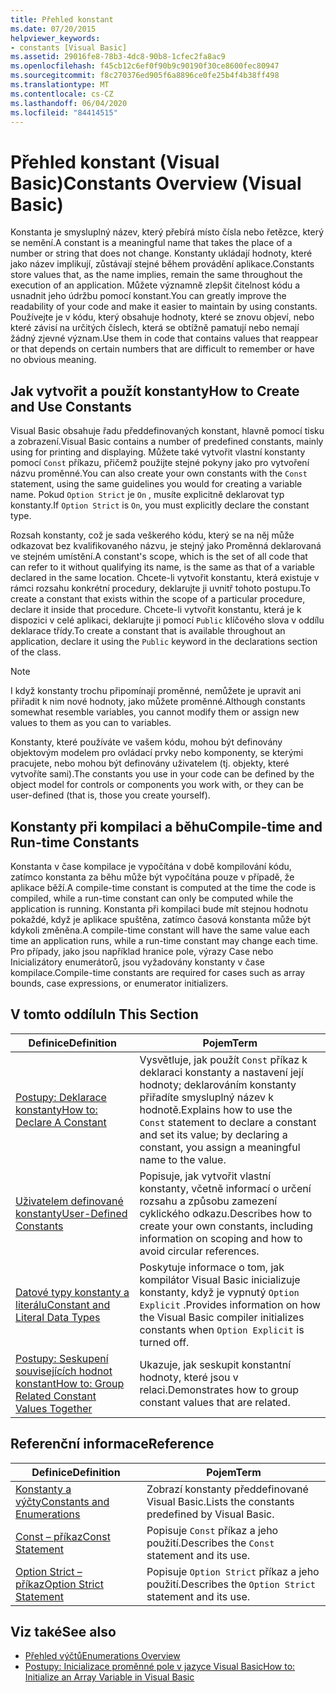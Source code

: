 ```yaml
---
title: Přehled konstant
ms.date: 07/20/2015
helpviewer_keywords:
- constants [Visual Basic]
ms.assetid: 29016fe8-78b3-4dc8-90b8-1cfec2fa8ac9
ms.openlocfilehash: f45cb12c6ef0f90b9c90190f30ce8600fec80947
ms.sourcegitcommit: f8c270376ed905f6a8896ce0fe25b4f4b38ff498
ms.translationtype: MT
ms.contentlocale: cs-CZ
ms.lasthandoff: 06/04/2020
ms.locfileid: "84414515"
---
```

# <a name="constants-overview-visual-basic"></a><span data-ttu-id="4f78a-102">Přehled konstant (Visual Basic)</span><span class="sxs-lookup"><span data-stu-id="4f78a-102">Constants Overview (Visual Basic)</span></span>
<span data-ttu-id="4f78a-103">Konstanta je smysluplný název, který přebírá místo čísla nebo řetězce, který se nemění.</span><span class="sxs-lookup"><span data-stu-id="4f78a-103">A constant is a meaningful name that takes the place of a number or string that does not change.</span></span> <span data-ttu-id="4f78a-104">Konstanty ukládají hodnoty, které jako název implikují, zůstávají stejné během provádění aplikace.</span><span class="sxs-lookup"><span data-stu-id="4f78a-104">Constants store values that, as the name implies, remain the same throughout the execution of an application.</span></span> <span data-ttu-id="4f78a-105">Můžete významně zlepšit čitelnost kódu a usnadnit jeho údržbu pomocí konstant.</span><span class="sxs-lookup"><span data-stu-id="4f78a-105">You can greatly improve the readability of your code and make it easier to maintain by using constants.</span></span> <span data-ttu-id="4f78a-106">Používejte je v kódu, který obsahuje hodnoty, které se znovu objeví, nebo které závisí na určitých číslech, která se obtížně pamatují nebo nemají žádný zjevné význam.</span><span class="sxs-lookup"><span data-stu-id="4f78a-106">Use them in code that contains values that reappear or that depends on certain numbers that are difficult to remember or have no obvious meaning.</span></span>  
  
## <a name="how-to-create-and-use-constants"></a><span data-ttu-id="4f78a-107">Jak vytvořit a použít konstanty</span><span class="sxs-lookup"><span data-stu-id="4f78a-107">How to Create and Use Constants</span></span>  
 <span data-ttu-id="4f78a-108">Visual Basic obsahuje řadu předdefinovaných konstant, hlavně pomocí tisku a zobrazení.</span><span class="sxs-lookup"><span data-stu-id="4f78a-108">Visual Basic contains a number of predefined constants, mainly using for printing and displaying.</span></span> <span data-ttu-id="4f78a-109">Můžete také vytvořit vlastní konstanty pomocí `Const` příkazu, přičemž použijte stejné pokyny jako pro vytvoření názvu proměnné.</span><span class="sxs-lookup"><span data-stu-id="4f78a-109">You can also create your own constants with the `Const` statement, using the same guidelines you would for creating a variable name.</span></span> <span data-ttu-id="4f78a-110">Pokud `Option Strict` je `On` , musíte explicitně deklarovat typ konstanty.</span><span class="sxs-lookup"><span data-stu-id="4f78a-110">If `Option Strict` is `On`, you must explicitly declare the constant type.</span></span>  
  
 <span data-ttu-id="4f78a-111">Rozsah konstanty, což je sada veškerého kódu, který se na něj může odkazovat bez kvalifikovaného názvu, je stejný jako Proměnná deklarovaná ve stejném umístění.</span><span class="sxs-lookup"><span data-stu-id="4f78a-111">A constant's scope, which is the set of all code that can refer to it without qualifying its name, is the same as that of a variable declared in the same location.</span></span> <span data-ttu-id="4f78a-112">Chcete-li vytvořit konstantu, která existuje v rámci rozsahu konkrétní procedury, deklarujte ji uvnitř tohoto postupu.</span><span class="sxs-lookup"><span data-stu-id="4f78a-112">To create a constant that exists within the scope of a particular procedure, declare it inside that procedure.</span></span> <span data-ttu-id="4f78a-113">Chcete-li vytvořit konstantu, která je k dispozici v celé aplikaci, deklarujte ji pomocí `Public` klíčového slova v oddílu deklarace třídy.</span><span class="sxs-lookup"><span data-stu-id="4f78a-113">To create a constant that is available throughout an application, declare it using the `Public` keyword in the declarations section of the class.</span></span>  
  
> [!NOTE]
> <span data-ttu-id="4f78a-114">I když konstanty trochu připomínají proměnné, nemůžete je upravit ani přiřadit k nim nové hodnoty, jako můžete proměnné.</span><span class="sxs-lookup"><span data-stu-id="4f78a-114">Although constants somewhat resemble variables, you cannot modify them or assign new values to them as you can to variables.</span></span>  
  
 <span data-ttu-id="4f78a-115">Konstanty, které používáte ve vašem kódu, mohou být definovány objektovým modelem pro ovládací prvky nebo komponenty, se kterými pracujete, nebo mohou být definovány uživatelem (tj. objekty, které vytvoříte sami).</span><span class="sxs-lookup"><span data-stu-id="4f78a-115">The constants you use in your code can be defined by the object model for controls or components you work with, or they can be user-defined (that is, those you create yourself).</span></span>  
  
## <a name="compile-time-and-run-time-constants"></a><span data-ttu-id="4f78a-116">Konstanty při kompilaci a běhu</span><span class="sxs-lookup"><span data-stu-id="4f78a-116">Compile-time and Run-time Constants</span></span>  
 <span data-ttu-id="4f78a-117">Konstanta v čase kompilace je vypočítána v době kompilování kódu, zatímco konstanta za běhu může být vypočítána pouze v případě, že aplikace běží.</span><span class="sxs-lookup"><span data-stu-id="4f78a-117">A compile-time constant is computed at the time the code is compiled, while a run-time constant can only be computed while the application is running.</span></span> <span data-ttu-id="4f78a-118">Konstanta při kompilaci bude mít stejnou hodnotu pokaždé, když je aplikace spuštěna, zatímco časová konstanta může být kdykoli změněna.</span><span class="sxs-lookup"><span data-stu-id="4f78a-118">A compile-time constant will have the same value each time an application runs, while a run-time constant may change each time.</span></span> <span data-ttu-id="4f78a-119">Pro případy, jako jsou například hranice pole, výrazy Case nebo Inicializátory enumerátorů, jsou vyžadovány konstanty v čase kompilace.</span><span class="sxs-lookup"><span data-stu-id="4f78a-119">Compile-time constants are required for cases such as array bounds, case expressions, or enumerator initializers.</span></span>  
  
## <a name="in-this-section"></a><span data-ttu-id="4f78a-120">V tomto oddílu</span><span class="sxs-lookup"><span data-stu-id="4f78a-120">In This Section</span></span>  
  
|<span data-ttu-id="4f78a-121">Definice</span><span class="sxs-lookup"><span data-stu-id="4f78a-121">Definition</span></span>|<span data-ttu-id="4f78a-122">Pojem</span><span class="sxs-lookup"><span data-stu-id="4f78a-122">Term</span></span>|  
|---|---|  
|[<span data-ttu-id="4f78a-123">Postupy: Deklarace konstanty</span><span class="sxs-lookup"><span data-stu-id="4f78a-123">How to: Declare A Constant</span></span>](how-to-declare-a-constant.md)|<span data-ttu-id="4f78a-124">Vysvětluje, jak použít `Const` příkaz k deklaraci konstanty a nastavení její hodnoty; deklarováním konstanty přiřadíte smysluplný název k hodnotě.</span><span class="sxs-lookup"><span data-stu-id="4f78a-124">Explains how to use the `Const` statement to declare a constant and set its value; by declaring a constant, you assign a meaningful name to the value.</span></span>|  
|[<span data-ttu-id="4f78a-125">Uživatelem definované konstanty</span><span class="sxs-lookup"><span data-stu-id="4f78a-125">User-Defined Constants</span></span>](user-defined-constants.md)|<span data-ttu-id="4f78a-126">Popisuje, jak vytvořit vlastní konstanty, včetně informací o určení rozsahu a způsobu zamezení cyklického odkazu.</span><span class="sxs-lookup"><span data-stu-id="4f78a-126">Describes how to create your own constants, including information on scoping and how to avoid circular references.</span></span>|  
|[<span data-ttu-id="4f78a-127">Datové typy konstanty a literálu</span><span class="sxs-lookup"><span data-stu-id="4f78a-127">Constant and Literal Data Types</span></span>](constant-and-literal-data-types.md)|<span data-ttu-id="4f78a-128">Poskytuje informace o tom, jak kompilátor Visual Basic inicializuje konstanty, když je vypnutý `Option Explicit` .</span><span class="sxs-lookup"><span data-stu-id="4f78a-128">Provides information on how the Visual Basic compiler initializes constants when `Option Explicit` is turned off.</span></span>|  
|[<span data-ttu-id="4f78a-129">Postupy: Seskupení souvisejících hodnot konstant</span><span class="sxs-lookup"><span data-stu-id="4f78a-129">How to: Group Related Constant Values Together</span></span>](how-to-group-related-constant-values-together.md)|<span data-ttu-id="4f78a-130">Ukazuje, jak seskupit konstantní hodnoty, které jsou v relaci.</span><span class="sxs-lookup"><span data-stu-id="4f78a-130">Demonstrates how to group constant values that are related.</span></span>|  
  
## <a name="reference"></a><span data-ttu-id="4f78a-131">Referenční informace</span><span class="sxs-lookup"><span data-stu-id="4f78a-131">Reference</span></span>  
  
|<span data-ttu-id="4f78a-132">Definice</span><span class="sxs-lookup"><span data-stu-id="4f78a-132">Definition</span></span>|<span data-ttu-id="4f78a-133">Pojem</span><span class="sxs-lookup"><span data-stu-id="4f78a-133">Term</span></span>|  
|---|---|  
|[<span data-ttu-id="4f78a-134">Konstanty a výčty</span><span class="sxs-lookup"><span data-stu-id="4f78a-134">Constants and Enumerations</span></span>](../../../language-reference/constants-and-enumerations.md)|<span data-ttu-id="4f78a-135">Zobrazí konstanty předdefinované Visual Basic.</span><span class="sxs-lookup"><span data-stu-id="4f78a-135">Lists the constants predefined by Visual Basic.</span></span>|  
|[<span data-ttu-id="4f78a-136">Const – příkaz</span><span class="sxs-lookup"><span data-stu-id="4f78a-136">Const Statement</span></span>](../../../language-reference/statements/const-statement.md)|<span data-ttu-id="4f78a-137">Popisuje `Const` příkaz a jeho použití.</span><span class="sxs-lookup"><span data-stu-id="4f78a-137">Describes the `Const` statement and its use.</span></span>|  
|[<span data-ttu-id="4f78a-138">Option Strict – příkaz</span><span class="sxs-lookup"><span data-stu-id="4f78a-138">Option Strict Statement</span></span>](../../../language-reference/statements/option-strict-statement.md)|<span data-ttu-id="4f78a-139">Popisuje `Option Strict` příkaz a jeho použití.</span><span class="sxs-lookup"><span data-stu-id="4f78a-139">Describes the `Option Strict` statement and its use.</span></span>|  
  
## <a name="see-also"></a><span data-ttu-id="4f78a-140">Viz také</span><span class="sxs-lookup"><span data-stu-id="4f78a-140">See also</span></span>

- [<span data-ttu-id="4f78a-141">Přehled výčtů</span><span class="sxs-lookup"><span data-stu-id="4f78a-141">Enumerations Overview</span></span>](enumerations-overview.md)
- [<span data-ttu-id="4f78a-142">Postupy: Inicializace proměnné pole v jazyce Visual Basic</span><span class="sxs-lookup"><span data-stu-id="4f78a-142">How to: Initialize an Array Variable in Visual Basic</span></span>](../arrays/how-to-initialize-an-array-variable.md)
